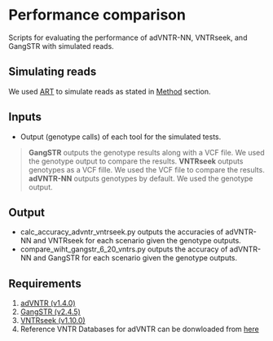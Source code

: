 # Performance comparison
Scripts for evaluating the performance of adVNTR-NN, VNTRseek, and GangSTR with simulated reads.

## Simulating reads
We used [ART](niehs.nih.gov/research/resources/software/biostatistics/art/index.cfm) to simulate reads as stated in [Method]([https://doi.org/10.1101/2020.05.25.114082](https://doi.org/10.1101/2020.05.25.114082)) section.

## Inputs
* Output (genotype calls) of each tool for the simulated tests.

> **GangSTR** outputs the genotype results along with a VCF file. We used the genotype output to compare the results.
**VNTRseek** outputs genotypes as a VCF fille. We used the VCF file to compare the results.
**adVNTR-NN** outputs genotypes by default. We used the genotype output.

## Output
* calc_accuracy_advntr_vntrseek.py outputs the accuracies of adVNTR-NN and VNTRseek for each scenario given the genotype outputs.
* compare_wiht_gangstr_6_20_vntrs.py outputs the accuracy of adVNTR-NN and GangSTR for each scenario given the genotype outputs.

## Requirements
1. [adVNTR (v1.4.0)](https://github.com/mehrdadbakhtiari/adVNTR)
2. [GangSTR (v2.4.5)](https://github.com/gymreklab/GangSTR)
3. [VNTRseek (v1.10.0)](https://github.com/yzhernand/VNTRseek/)
4. Reference VNTR Databases for adVNTR can be donwloaded from [here](https://cseweb.ucsd.edu/~mbakhtia/adVNTR/)
